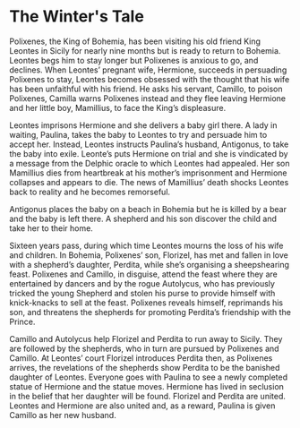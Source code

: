 <!-- ======================================================================
--- Search engine
title:          The Winter's Tale
keywords:       winter, tale, comedy
description:    The Winter's Tale by William Shakespeare.
--- Menu system
order:          170
text:           The Winter's Tale
hidden:         false
umbel:          false
--- Page properties
id:
document:
layout:         layout-2-left
$-left:         play-list
searchable:     true
======================================================================= -->

# The Winter's Tale

Polixenes, the King of Bohemia, has been visiting his old friend King Leontes in
Sicily for nearly nine months but is ready to return to Bohemia. Leontes begs
him to stay longer but Polixenes is anxious to go, and declines. When Leontes’
pregnant wife, Hermione, succeeds in persuading Polixenes to stay, Leontes
becomes obsessed with the thought that his wife has been unfaithful with his
friend. He asks his servant, Camillo, to poison Polixenes, Camilla warns
Polixenes instead and they flee leaving Hermione and her little boy, Mamillius,
to face the King’s displeasure.

Leontes imprisons Hermione and she delivers a baby girl there. A lady in waiting,
Paulina, takes the baby to Leontes to try and persuade him to accept her.
Instead, Leontes instructs Paulina’s husband, Antigonus, to take the baby into
exile. Leonte’s puts Hermione on trial and she is vindicated by a message from
the Delphic oracle to which Leontes had appealed. Her son Mamillius dies from
heartbreak at his mother’s imprisonment and Hermione collapses and appears to
die. The news of Mamillius’ death shocks Leontes back to reality and he becomes
remorseful.

Antigonus places the baby on a beach in Bohemia but he is killed by a bear and
the baby is left there. A shepherd and his son discover the child and take her
to their home.

Sixteen years pass, during which time Leontes mourns the loss of his wife and
children. In Bohemia, Polixenes’ son, Florizel, has met and fallen in love with
a shepherd’s daughter, Perdita, while she’s organising a sheepshearing feast.
Polixenes and Camillo, in disguise, attend the feast where they are entertained
by dancers and by the rogue Autolycus, who has previously tricked the young
Shepherd and stolen his purse to provide himself with knick-knacks to sell at
the feast. Polixenes reveals himself, reprimands his son, and threatens the
shepherds for promoting Perdita’s friendship with the Prince.

Camillo and Autolycus help Florizel and Perdita to run away to Sicily. They are
followed by the shepherds, who in turn are pursued by Polixenes and Camillo. At
Leontes’ court Florizel introduces Perdita then, as Polixenes arrives, the
revelations of the shepherds show Perdita to be the banished daughter of Leontes.
Everyone goes with Paulina to see a newly completed statue of Hermione and the
statue moves. Hermione has lived in seclusion in the belief that her daughter
will be found. Florizel and Perdita are united. Leontes and Hermione are also
united and, as a reward, Paulina is given Camillo as her new husband.
